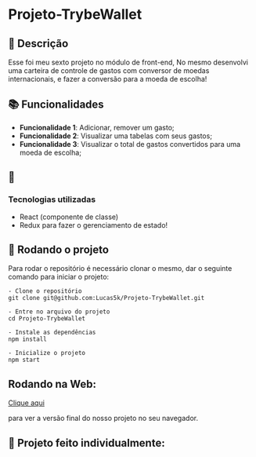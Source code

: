 # Projeto-TrybeWallet

## :memo: Descrição
<p>Esse foi meu sexto projeto no módulo de front-end, No mesmo desenvolvi uma carteira de controle de gastos com conversor de moedas internacionais,
e fazer a conversão para a moeda de escolha!</p>

## :books: Funcionalidades
* <b>Funcionalidade 1</b>: Adicionar, remover um gasto;
* <b>Funcionalidade 2</b>: Visualizar uma tabelas com seus gastos;
* <b>Funcionalidade 3</b>: Visualizar o total de gastos convertidos para uma moeda de escolha;

## :wrench: <h3>Tecnologias utilizadas</h3>
* React (componente de classe)
* Redux para fazer o gerenciamento de estado!

## :rocket: Rodando o projeto
Para rodar o repositório é necessário clonar o mesmo, dar o seguinte comando para iniciar o projeto:
```
- Clone o repositório
git clone git@github.com:Lucas5k/Projeto-TrybeWallet.git

- Entre no arquivo do projeto
cd Projeto-TrybeWallet

- Instale as dependências
npm install

- Inicialize o projeto
npm start

```

## Rodando na Web:

<a href="https://projeto-trybe-wallet.vercel.app/">Clique aqui</a><p>para ver a versão final do nosso projeto no seu navegador.</p>

<!-- ## :soon: Implementação futura
* O que será implementado na próxima sprint? -->

## :handshake: Projeto feito individualmente:

<!-- ## :dart: Status do projeto -->

